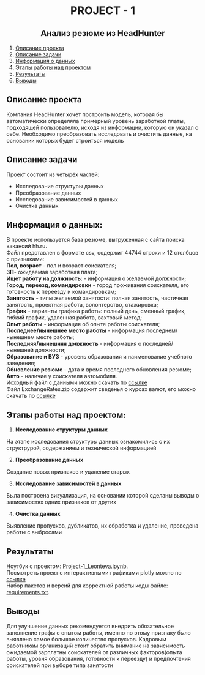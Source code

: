 # <center> PROJECT - 1</center> 
## <center>Анализ резюме из HeadHunter</center>

1. [Описание проекта](#описание-проекта)
2. [Описание задачи](#описание-задачи) 
3. [Информация о данных](#информация-о-данных)
4. [Этапы работы над проектом](#этапы-работы-над-проектом)
5. [Результаты](#результаты)
6. [Выводы](#выводы)
   
## Описание проекта

 Компания HeadHunter хочет построить модель, которая бы автоматически определяла примерный уровень заработной платы, подходящей пользователю, исходя из информации, которую он указал о себе. Необходимо преобразовать исследовать и очистить данные, на основании которых будет строиться модель

## Описание задачи

Проект состоит из четырёх частей:
- Исследование структуры данных
- Преобразование данных
- Исследование зависимостей в данных
- Очистка данных

## Информация о данных:

В проекте используется база резюме, выгруженная с сайта поиска вакансий hh.ru.        
Файл представлен в формате csv,  содержит 44744 строки и  12 столбцов с признаками:                     
**Пол, возраст** - пол и возраст соискателя;                    
**ЗП**- ожидаемая заработная плата;                                      
**Ищет работу на должность**: - информация о желаемой должности;                 
**Город, переезд, командировки** - город проживания соискателя, его готовность к переезду и командировкам;              
**Занятость** - типы желаемой занятости: полная занятость, частичная занятость, проектная работа, волонтерство, стажировка;                    
**График** - варианты графика работы: полный день, сменный график, гибкий график, удаленная работа, вахтовый метод;                           
**Опыт работы** - информация об опыте работы соискателя;             
**Последнее/нынешнее место работы** - информация последнем/нынешнем месте работы;              
**Последняя/нынешняя должность** - информация о последней/нынешней должности;             
**Образование и ВУЗ** - уровень образования и наименование  учебного заведения;               
**Обновление резюме** - дата и время последнего обновления резюме;             
**Авто** - наличие у соискателя автомобиля.             
Исходный файл с данными  можно скачать по [ссылке](https://drive.google.com/file/d/1O_g_ZEoEOeIJlVZDygVdq28rOzJFbGtn/view?usp=sharing)     
Файл ExchangeRates.zip содержит сведенья о курсах валют, его можно скачать по  [ссылке](https://drive.google.com/file/d/1evctGdlv4ZgrXlE9b7HlKCga_hCrvcwc/view?usp=sharing)            
## Этапы работы над проектом:

1. **Исследование структуры данных**

На этапе исследования структуры данных ознакомились с их структрурой, содержанием и технической информацией 

2. **Преобразование данных** 

 Создание новых признаков и удаление старых

3. **Исследование зависимостей в данных**

Была построена визуализация, на основании которой сделаны выводы о зависимостях одних признаков от других

4. **Очистка данных**

Выявление пропусков, дубликатов, их обработка и удаление, проведена работы с выбросами

## Результаты

Ноутбук с проектом: [Project-1_Leonteva.ipynb](https://github.com/tanya25pm/reposit1/blob/master/PROJECT_1/Project-1_Leonteva.ipynb).  
Посмотреть проект с интерактивными графиками plotly можно по [ссылке]( https://hub.2i2c.mybinder.org/user/tanya25pm-reposit1-ptsizvld/notebooks/PROJECT_1/Project-1_Leonteva.ipynb)  
Набор пакетов и версий для корректной работы коды файле: [requirements.txt](https://github.com/tanya25pm/reposit1/blob/master/PROJECT_1/requirements.txt).  

## Выводы
Для улучшение данных рекомендуется внедрить обязательное заполнение графы с опытом работы, именно по этому признаку было выявлено самое большое количество пропусков. Кадровым работникам организаций стоит обратить внимание на зависимость ожидаемой зарплатны соискателей от различных факторов(опыта работы, уровня образования, готовности к переезду) и предпочтения соискателей при выборе типа занятости
